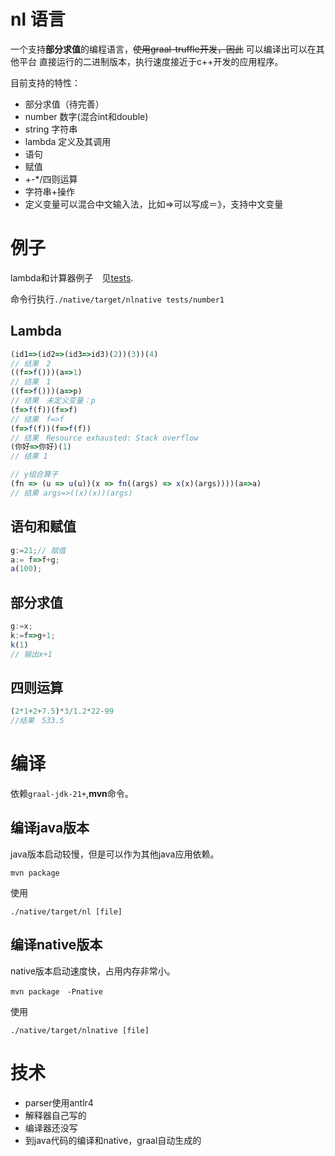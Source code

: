 # nl 语言

一个支持**部分求值**的编程语言，~~使用graal-truffle开发，因此~~ 可以编译出可以在其他平台
直接运行的二进制版本，执行速度接近于c++开发的应用程序。


目前支持的特性：

- 部分求值（待完善）
- number 数字(混合int和double)
- string 字符串
- lambda 定义及其调用
- 语句
- 赋值
- +-*/四则运算
- 字符串+操作
- 定义变量可以混合中文输入法，比如=>可以写成＝》，支持中文变量

# 例子

lambda和计算器例子　见[tests](nl/tests).

命令行执行`./native/target/nlnative tests/number1`

## Lambda 

```javascript
(id1=>(id2=>(id3=>id3)(2))(3))(4)
// 结果　2
((f=>f()))(a=>1)
// 结果　1
((f=>f()))(a=>p)
// 结果　未定义变量：p
(f=>f(f))(f=>f)
// 结果　f=>f
(f=>f(f))(f=>f(f))
// 结果　Resource exhausted: Stack overflow
(你好=>你好)(1)
// 结果 1

// y组合算子
(fn => (u => u(u))(x => fn((args) => x(x)(args))))(a=>a)
// 结果 args=>((x)(x))(args) 
```

## 语句和赋值

```javascript
g:=21;// 赋值
a:= f=>f+g;
a(100);
```

## 部分求值

```javascript
g:=x;
k:=f=>g+1;
k(1)
// 输出x+1
```



## 四则运算
```javascript
(2*1+2+7.5)*3/1.2*22-99
//结果　533.5
```
# 编译

依赖`graal-jdk-21+`,**mvn**命令。

## 编译java版本

java版本启动较慢，但是可以作为其他java应用依赖。

```shell
mvn package
```

使用

```shell
./native/target/nl [file]
```

## 编译native版本

native版本启动速度快，占用内存非常小。


```shell
mvn package　-Pnative
```

使用

```shell
./native/target/nlnative [file]
```

# 技术

- parser使用antlr4
- 解释器自己写的
- 编译器还没写
- 到java代码的编译和native，graal自动生成的


